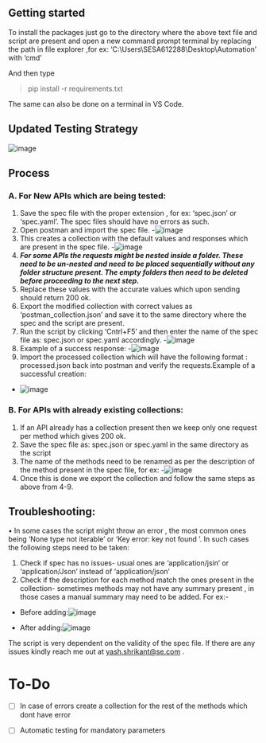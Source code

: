 ## Getting started
To install the packages just go to the directory where the above text file and script are present and open a new command prompt terminal by replacing the path in file explorer ,for ex: ‘C:\Users\SESA612288\Desktop\Automation’ with ‘cmd’

And then type 
>pip install -r requirements.txt

The same can also be done on a terminal in VS Code.

## Updated Testing Strategy
![image](https://user-images.githubusercontent.com/41529190/149934689-bb2ef8da-c481-455a-b72e-44f301094070.png)
## Process
### A.	For New APIs which are being tested:

1.	Save the spec file with the proper extension , for ex: ‘spec.json’ or ‘spec.yaml’. The spec files should have no errors as such.
2.	Open postman and import the spec file. 
-![image](https://user-images.githubusercontent.com/41529190/149932000-54f54802-7376-4a0e-baef-f21aa30ca489.png)
3.	This creates a collection with the default values and responses which are present in the spec file.
-![image](https://user-images.githubusercontent.com/41529190/149932156-7da7445c-305c-49cf-b7a5-c72c7eb72de1.png)
4.	***For some APIs the requests might be nested inside a folder. These need to be un-nested and need to be placed sequentially without any folder structure present. The empty folders then need to be deleted before proceeding to the next step.***
5.	Replace these values with the accurate values which upon sending should return 200 ok.
6.	Export the modified collection with correct values as ‘postman_collection.json’ and save it to the same directory where the spec and the script are present.
7.	Run the script by clicking ‘Cntrl+F5’ and then enter the name of the spec file as: spec.json or spec.yaml accordingly. 
-![image](https://user-images.githubusercontent.com/41529190/149932452-195b1e3a-ca7a-47f4-8e29-aa989d881894.png) 
8.	Example of a success response:
-![image](https://user-images.githubusercontent.com/41529190/149932474-0e5c8eab-1cc1-4252-8ec6-ce85ca3ccfcb.png)
9.	Import the processed collection which will have the following format : <API Name> processed.json back into postman and verify the requests.Example of a successful creation:
- ![image](https://user-images.githubusercontent.com/41529190/149932498-b2136900-0b48-477f-bad9-f4eb1948770a.png)

### B.	For APIs with already existing collections:

1.	If an API already has a collection present then we keep only one request per method which gives 200 ok.
2.	Save the spec file as: spec.json or spec.yaml in the same directory as the script
3.	The name of the methods need to be renamed as per the description of the method present in the spec file, for ex:
-![image](https://user-images.githubusercontent.com/41529190/149932574-bb20b2d5-bb6b-48ac-8d50-8867025e6d5e.png)
4.	Once this is done we export the collection and follow the same steps as above from 4-9.

## Troubleshooting:
•	In some cases the script might throw an error , the most common ones being ‘None type not iterable’ or ‘Key error: key not found ’. In such cases the following steps need to be taken:
1.	Check if spec has no issues- usual ones are ‘application/jsin’ or ‘application/Json’ instead of ‘application/json’
2.	Check if the description for each method match the ones present in the collection- sometimes methods may not have any summary present , in those cases a manual summary may need to be added. For ex:-
- Before adding:![image](https://user-images.githubusercontent.com/41529190/149933155-e1e61617-a9ec-4ba2-b8fb-9cbe9026128b.png)

- After adding:![image](https://user-images.githubusercontent.com/41529190/149933256-445079a1-98b0-43a8-9a6c-5435b7d4e840.png)

The script is very dependent on the validity of the spec file. If there are any issues kindly reach me out at yash.shrikant@se.com .
  
# To-Do
- [ ] In case of errors create a collection for the rest of the methods which dont have error 
- [ ] Automatic testing for mandatory parameters

